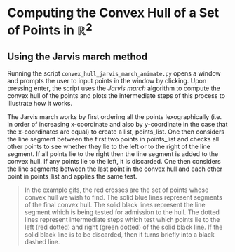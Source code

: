 # Computing the Convex Hull of a Set of Points in $\mathbb{R}^{2}$
## Using the Jarvis march method

Running the script `convex_hull_jarvis_march_animate.py` opens a window and prompts the user to input points in the window by clicking. Upon pressing enter, the script uses the _Jarvis march_ algorithm to compute the convex hull of the points and plots the intermediate steps of this process to illustrate how it works.

The Jarvis march works by first ordering all the points lexographically (i.e. in order of increasing x-coordinate and also by y-coordinate in the case that the x-coordinates are equal) to create a list, points_list. One then considers the line segment between the first two points in points_list and checks all other points to see whether they lie to the left or to the right of the line segment. If all points lie to the right then the line segment is added to the convex hull. If any points lie to the left, it is discarded. One then considers the line segments between the last point in the convex hull and each other point in points_list and applies the same test.

>In the example gifs, the red crosses are the set of points whose convex hull we wish to find. The solid blue lines represent segments of the final convex hull. The solid black lines represent the line segment which is being tested for admission to the hull. The dotted lines represent intermediate steps which test which points lie to the left (red dotted) and right (green dotted) of the solid black line. If the solid black line is to be discarded, then it turns briefly into a black dashed line.
